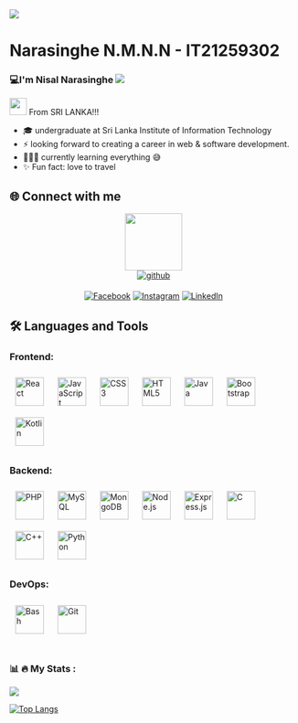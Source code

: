 <img src="https://capsule-render.vercel.app/api?type=waving&color=timeGradient&height=300&section=header&text=Hi%20There👋&fontSize=80&fontAlign=70&animation=twinkling" />

# Narasinghe N.M.N.N - IT21259302
### 💻I'm Nisal Narasinghe ![](https://komarev.com/ghpvc/?username=Nisal-N-Narasinghe&style=plastic&color=blue)
<!-- ## I'm a Web Designer, Software Developer and a Tech Geek -->
<img src="https://media.giphy.com/media/WUlplcMpOCEmTGBtBW/giphy.gif" width="30"> From SRI LANKA!!!

* 🎓 undergraduate at Sri Lanka Institute of Information Technology
* ⚡ looking forward to creating a career in web & software development.
* 👨🏻‍💻 currently learning everything 😅
* ✨ Fun fact: love to travel



## 🌐 Connect with me  

<div id="header" align="center">
  <img src="https://media.giphy.com/media/M9gbBd9nbDrOTu1Mqx/giphy.gif" width="100"/>
</div>
<div align="center">
<a href="https://github.com/Nisal-N-Narasinghe" target="_blank">
<img src=https://img.shields.io/badge/github-%2324292e.svg?&style=for-the-badge&logo=github&logoColor=white alt=github style="margin-bottom: 5px;" />
</a>
 
  
  [![Facebook](https://img.shields.io/badge/Facebook-%231877F2.svg?logo=Facebook&logoColor=white)](https://www.facebook.com/nisal.narasinghe) [![Instagram](https://img.shields.io/badge/Instagram-%23E4405F.svg?logo=Instagram&logoColor=white)](https://www.instagram.com/_nisal_n_narasinghe_/) [![LinkedIn](https://img.shields.io/badge/LinkedIn-%230077B5.svg?logo=linkedin&logoColor=white)](https://www.linkedin.com/in/nisal-narasinghe/) 
</div>  
 
##  :hammer_and_wrench: Languages and Tools
 
### Frontend:  
<div>
<a href="https://reactjs.org/" target="_blank"><img style="margin: 10px" src="https://profilinator.rishav.dev/skills-assets/react-original-wordmark.svg" alt="React" height="50" /></a> 
<a href="https://www.javascript.com/" target="_blank"><img style="margin: 10px" src="https://profilinator.rishav.dev/skills-assets/javascript-original.svg" alt="JavaScript" height="50" /></a> 
<a href="https://www.w3schools.com/css/" target="_blank"><img style="margin: 10px" src="https://profilinator.rishav.dev/skills-assets/css3-original-wordmark.svg" alt="CSS3" height="50" /></a>  
<a href="https://en.wikipedia.org/wiki/HTML5" target="_blank"><img style="margin: 10px" src="https://profilinator.rishav.dev/skills-assets/html5-original-wordmark.svg" alt="HTML5" height="50" /></a>  
<a href="https://www.java.com/" target="_blank"><img style="margin: 10px" src="https://profilinator.rishav.dev/skills-assets/java-original-wordmark.svg" alt="Java" height="50" /></a>
<a href="https://getbootstrap.com/docs/3.4/javascript/" target="_blank"><img style="margin: 10px" src="https://profilinator.rishav.dev/skills-assets/bootstrap-plain.svg" alt="Bootstrap" height="50" /></a>
<a href="https://kotlinlang.org/" target="_blank"><img style="margin: 10px" src="https://profilinator.rishav.dev/skills-assets/kotlinlang-icon.svg" alt="Kotlin" height="50" /></a> 
</div>

</td><td valign="top" width="33%">



### Backend: 
<div>  
<a href="https://www.php.net/" target="_blank"><img style="margin: 10px" src="https://profilinator.rishav.dev/skills-assets/php-original.svg" alt="PHP" height="50" /></a>  
<a href="https://www.mysql.com/" target="_blank"><img style="margin: 10px" src="https://profilinator.rishav.dev/skills-assets/mysql-original-wordmark.svg" alt="MySQL" height="50" /></a> 
<a href="https://www.mongodb.com/" target="_blank"><img style="margin: 10px" src="https://profilinator.rishav.dev/skills-assets/mongodb-original-wordmark.svg" alt="MongoDB" height="50" /></a>  
<a href="https://nodejs.org/" target="_blank"><img style="margin: 10px" src="https://profilinator.rishav.dev/skills-assets/nodejs-original-wordmark.svg" alt="Node.js" height="50" /></a>   
<a href="https://expressjs.com/" target="_blank"><img style="margin: 10px" src="https://profilinator.rishav.dev/skills-assets/express-original-wordmark.svg" alt="Express.js" height="50" /></a> 
<a href="https://www.cprogramming.com/" target="_blank"><img style="margin: 10px" src="https://profilinator.rishav.dev/skills-assets/c-original.svg" alt="C" height="50" /></a>  
<a href="https://www.cplusplus.com/" target="_blank"><img style="margin: 10px" src="https://profilinator.rishav.dev/skills-assets/cplusplus-original.svg" alt="C++" height="50" /></a>
<a href="https://www.python.org/" target="_blank"><img style="margin: 10px" src="https://profilinator.rishav.dev/skills-assets/python-original.svg" alt="Python" height="50" /></a> 
</div>

</td><td valign="top" width="33%">



### DevOps:
<div>  
<a href="https://www.gnu.org/software/bash/" target="_blank"><img style="margin: 10px" src="https://profilinator.rishav.dev/skills-assets/gnu_bash-icon.svg" alt="Bash" height="50" /></a> 
<a href="https://github.com/" target="_blank"><img style="margin: 10px" src="https://profilinator.rishav.dev/skills-assets/git-scm-icon.svg" alt="Git" height="50" /></a>   
</div>

</td></tr></table>  

<br/>  

### 📊 :fire: My Stats :
<div> 

  
![](https://github-readme-streak-stats.herokuapp.com/?user=Nisal-N-Narasinghe&theme=dark&background=000000&hide_border=false)<br/> 
<!--! ![](https://github-readme-stats.vercel.app/api?username=Nisal-N-Narasinghe&theme=tokyonight&hide_border=false&include_all_commits=false&count_private=true)<br/>
![](https://github-readme-stats.vercel.app/api/top-langs/?username=Nisal-N-Narasinghe&theme=tokyonight&hide_border=false&include_all_commits=false&count_private=true&layout=compact)
  -->
[![Top Langs](https://github-readme-stats.vercel.app/api/top-langs/?username=Nisal-N-Narasinghe&layout=donut)](https://github.com/anuraghazra/github-readme-stats)  

</div>
<!--![ Alt text](gitcat.gif) -->



